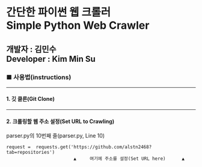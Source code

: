 간단한 파이썬 웹 크롤러<br/>
Simple Python Web Crawler
======================
개발자 : 김민수<br/>
Developer : Kim Min Su
---------------------
### ■ 사용법(instructions)
- - -
#### 1. 깃 클론(Git Clone)
- - -
#### 2. 크롤링할 웹 주소 설정(Set URL to Crawling)
parser.py의 10번째 줄(parser.py, Line 10)
```
request =  requests.get('https://github.com/alstn2468?tab=repositories')
                         ▲     여기에 주소를 설정(Set URL here)      ▲
```
